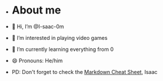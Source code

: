 - # About me
- 👋 Hi, I’m @I-saac-0m
- 👀 I’m interested in playing video games
- 🌱 I’m currently learning everything from 0
- 😄 Pronouns: He/him

- PD: Don't forget to check the [Markdown Cheat Sheet](https://getpocket.com/read/ePHA5g08d23a3F46ebp4b65Z19Tfdao0x11LV5R8ePA3eWV6e7cF7bdiH4eLq692_805a182b01aa7515979600c8aa789121), Isaac
<!---
I-saac-0m/I-saac-0m is a ✨ special ✨ repository because its `README.md` (this file) appears on your GitHub profile.
You can click the Preview link to take a look at your changes.
--->
